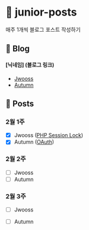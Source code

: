 # :post_office: junior-posts
매주 1개씩 블로그 포스트 작성하기


## :page_with_curl: Blog
#### [닉네임] (블로그 링크)
- [Jwooss](https://jwooss.github.io) 
- [Autumn](https://gaeulautumn.github.io/)

## :pushpin: Posts

### 2월 1주
- [x] Jwooss ([PHP Session Lock](https://jwooss.github.io/document/2019-02-10-PHP-Session-Lock/))
- [x] Autumn ([OAuth](https://gaeulautumn.github.io/oauth/2019/02/08/OAuth_%EC%9D%B8%EC%A6%9D%EC%84%9C%EB%B2%84%EB%A7%8C%EB%93%A4%EA%B8%B0_01/))

### 2월 2주
- [ ] Jwooss
- [ ] Autumn

### 2월 3주
- [ ] Jwooss
- [ ] Autumn


